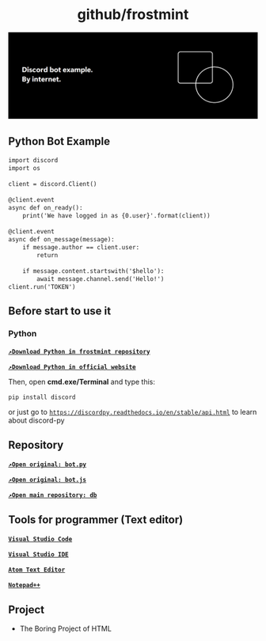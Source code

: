 <h1 align="center">github/frostmint</h1>



![Frostmint](/classid-img_banner.png)
## Python Bot Example
```
import discord
import os

client = discord.Client()

@client.event
async def on_ready():
    print('We have logged in as {0.user}'.format(client))

@client.event
async def on_message(message):
    if message.author == client.user:
        return

    if message.content.startswith('$hello'):
        await message.channel.send('Hello!')
client.run('TOKEN')
```

## Before start to use it
### Python
[**```↗️Download Python in frostmint repository```**](https://github.com/frostmint/dl)
 
[**```↗️Download Python in official website```**](https://python.org)
 
Then, open **cmd.exe/Terminal** and type this:
```
pip install discord
```
or just go to [```https://discordpy.readthedocs.io/en/stable/api.html```](https://discordpy.readthedocs.io/en/stable/api.html) to learn about discord-py
## Repository
[**```↗️Open original: bot.py```**](https://github.com/frostmint/db/blob/main/bot.py)
 
[**```↗️Open original: bot.js```**](https://github.com/frostmint/db/blob/main/bot.js)
 
[**```↗️Open main repository: db```**](https://github.com/frostmint/db)

## Tools for programmer (Text editor)
[**```Visual Studio Code```**](https://code.visualstudio.com)
 
[**```Visual Studio IDE```**](https://visualstudio.com)
 
[**```Atom Text Editor```**](https://atom.io)
 
[**```Notepad++```**](https://notepad-plus-plus.org)

## Project
- The Boring Project of HTML
